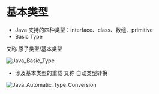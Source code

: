 # 基本类型

- Java 支持的四种类型：interface、class、数组、primitive
- Basic Type

又称 原子类型/基本类型

![Java_Basic_Type](https://yingvickycao.github.io/img/Java_Basic_Type.png)

- 涉及基本类型的重载
  又称 自动类型转换

![Java_Automatic_Type_Conversion](https://yingvickycao.github.io/img/Java_Automatic_Type_Conversion.png)
